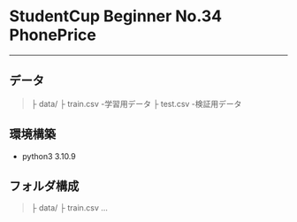# StudentCup Beginner No.34 PhonePrice
---
## データ
>├ data/
>    ├ train.csv	-学習用データ
>    ├ test.csv		-検証用データ

## 環境構築
* python3 3.10.9

## フォルダ構成
>├ data/
>    ├ train.csv
>    …
